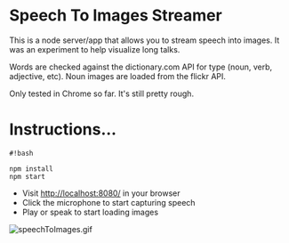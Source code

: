 # Speech To Images Streamer #

This is a node server/app that allows you to stream speech into images. It was an experiment to help visualize long talks. 

Words are checked against the dictionary.com API for type (noun, verb, adjective, etc). Noun images are loaded from the flickr API.

Only tested in Chrome so far. It's still pretty rough.


# Instructions... #


```
#!bash

npm install
npm start
```

* Visit [http://localhost:8080/](http://localhost:8080/) in your browser
* Click the microphone to start capturing speech
* Play or speak to start loading images



![speechToImages.gif](https://bitbucket.org/repo/L4MoA9/images/3608316079-speechToImages.gif)
